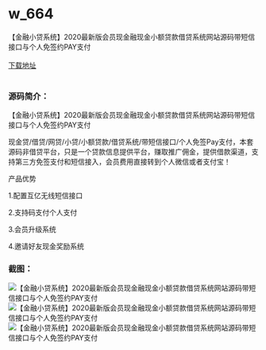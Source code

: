# w_664
【金融小贷系统】2020最新版会员现金融现金小额贷款借贷系统网站源码带短信接口与个人免签约PAY支付
<br/></br>
[下载地址](https://www.uuid2.com/664.html "下载地址")
<br/></br>
<h3>源码简介：</h3>
<p>【金融小贷系统】2020最新版会员现金融现金小额贷款借贷系统网站源码带短信接口与个人免签约PAY支付<p>
<p>现金贷/借贷/网贷/小贷/小额贷款/借贷系统/带短信接口/个人免签Pay支付，本套源码非借贷平台，只是一个贷款信息提供平台，赚取推广佣金，提供借款渠道，支持第三方免签支付和短信接入，会员费用直接转到个人微信或者支付宝！<p>
<p>产品优势<p>
<p>1.配置互亿无线短信接口<p>
<p>2.支持码支付个人支付<p>
<p>3.会员升级系统<p>
<p>4.邀请好友现金奖励系统<p>
<h3>截图：</h3>
<img src="https://www.uuid2.com/wp-content/uploads/img/202105/8913352208.jpg" alt="【金融小贷系统】2020最新版会员现金融现金小额贷款借贷系统网站源码带短信接口与个人免签约PAY支付"><img src="https://www.uuid2.com/wp-content/uploads/img/202105/ad3259a983.jpg" alt="【金融小贷系统】2020最新版会员现金融现金小额贷款借贷系统网站源码带短信接口与个人免签约PAY支付"><img src="https://www.uuid2.com/wp-content/uploads/img/202105/0fcb625212.jpg" alt="【金融小贷系统】2020最新版会员现金融现金小额贷款借贷系统网站源码带短信接口与个人免签约PAY支付">

